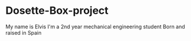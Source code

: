 # Dosette-Box-project
My name is Elvis
I'm a 2nd year mechanical engineering student
Born and raised in Spain 
